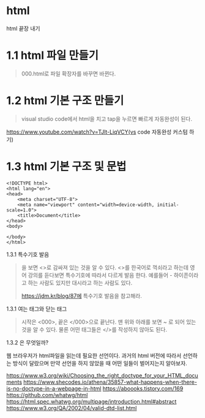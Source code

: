 # html
html 끝장 내기

# 1.1 html 파일 만들기

> 000.html로 파일 확장자를 바꾸면 바뀐다.

# 1.2 html 기본 구조 만들기

> visual studio code에서 html을 치고 tap을 누르면 빠르게 자동완성이 된다.

https://www.youtube.com/watch?v=TJlt-LiqVCY(vs code 자동완성 커스텀 하기)

# 1.3 html 기본 구조 및 문법

```
<!DOCTYPE html>
<html lang="en">
<head>
    <meta charset="UTF-8">
    <meta name="viewport" content="width=device-width, initial-scale=1.0">
    <title>Document</title>
</head>
<body>
    
</body>
</html>
```

1.3.1 특수기호 발음

> <!DOCTYPE html>을 보면 <>로 감싸져 있는 것을 알 수 있다. <>를 한국어로 꺽쇠라고 하는데 영어 강의를 듣다보면 특수기호에 따라서 다르게 발음 한다. 예를들어 - 하이픈이라고 하는 사람도 있지만 대시라고 하는 사람도 있다.
> https://jdm.kr/blog/87에 특수기호 발음을 참고해라.

1.3.1 여는 태그와 닫는 태그

> 시작은 <000>, 끝은 </000>으로 끝난다. 맨 위와 아래를 보면 <html lang="en"> ~ </html> 로 되어 있는 것을 알 수 있다.
> 물론 어떤 태그들은 </>를 작성하지 않아도 된다. <meta charset="UTF-8">

1.3.2 <!DOCTYPE html>은 무엇일까?

웹 브라우저가 html파일을 읽는데 필요한 선언이다. 과거의 html 버전에 따라서 선언하는 방식이 달랐으며 만약 선언을 하지 않았을 때 어떤 일들이 벌어지는지 알아보자.

https://www.w3.org/wiki/Choosing_the_right_doctype_for_your_HTML_documents
https://www.shecodes.io/athena/35857-what-happens-when-there-is-no-doctype-in-a-webpage-in-html
https://aboooks.tistory.com/169
https://github.com/whatwg/html
https://html.spec.whatwg.org/multipage/introduction.html#abstract
https://www.w3.org/QA/2002/04/valid-dtd-list.html



